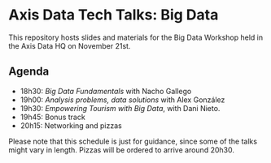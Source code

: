 # Axis Data Tech Talks: Big Data

This repository hosts slides and materials for the Big Data Workshop held in the Axis Data HQ on November 21st.

## Agenda

* 18h30: _Big Data Fundamentals_ with Nacho Gallego
* 19h00: _Analysis problems, data solutions_ with Alex González
* 19h30: _Empowering Tourism with Big Data_, with Dani Nieto.
* 19h45: Bonus track
* 20h15: Networking and pizzas

Please note that this schedule is just for guidance, since some of the talks might vary in length. Pizzas will be ordered to arrive around 20h30.


